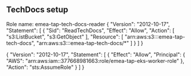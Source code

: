 ## TechDocs setup

Role name: emea-tap-tech-docs-reader
{
    "Version": "2012-10-17",
    "Statement": [
        {
            "Sid": "ReadTechDocs",
            "Effect": "Allow",
            "Action": [
                "s3:ListBucket",
                "s3:GetObject"
            ],
            "Resource": [
                "arn:aws:s3:::emea-tap-tech-docs",
                "arn:aws:s3:::emea-tap-tech-docs/*"
            ]
        }
    ]
}

{
    "Version": "2012-10-17",
    "Statement": [
        {
            "Effect": "Allow",
            "Principal": {
                "AWS": "arn:aws:iam::377668981663:role/emea-tap-eks-worker-role"
            },
            "Action": "sts:AssumeRole"
        }
    ]
}
